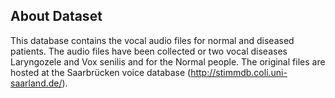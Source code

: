 ## About Dataset
This database contains the vocal audio files for normal and diseased patients. The audio files have been collected or two vocal diseases Laryngozele and Vox senilis and for the Normal people. The original files are hosted at the Saarbrücken voice database (http://stimmdb.coli.uni-saarland.de/).
